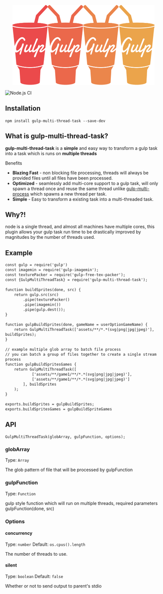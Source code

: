 <p align="center">  
    <img height="257" width="458" src="./artwork/gulp-multi-thread-task-2x.png">  
</p>

![Node.js CI](https://github.com/CT1994/gulp-multi-thread-task/workflows/Node.js%20CI/badge.svg)

## Installation  
  
```npm install gulp-multi-thread-task --save-dev```  
  
## What is gulp-multi-thread-task?  
  
**gulp-multi-thread-task** is a **simple** and easy way to transform a gulp task into a task which is runs on **multiple threads**  
  
Benefits  
- **Blazing Fast** - non blocking file processing, threads will always be provided files until all files have been processed.  
- **Optimized** - seamlessly add multi-core support to a gulp task, will only spawn a thread once and reuse the same thread unlike [gulp-multi-process](https://www.npmjs.com/package/gulp-multi-process#warning) which spawns a new thread per task.  
- **Simple** - Easy to transform a existing task into a multi-threaded task.  
  
## Why?!  
  
node is a single thread, and almost all machines have multiple cores, this plugin allows your gulp task run time to be drastically improved by magnitudes by the number of threads used.

## Example

```
const gulp = require('gulp')
const imagemin = require('gulp-imagemin');
const texturePacker = require('gulp-free-tex-packer');
const {GulpMultiThreadTask} = require('gulp-multi-thread-task');

function buildSprites(done, src) {
	return gulp.src(src)
		.pipe(texturePacker()
		.pipe(imagemin())
		.pipe(gulp.dest());
}

function gulpBuildSprites(done, gameName = userOptionGameName) {
	return GulpMultiThreadTask(['assets/**/*.*(svg|png|jpg|jpeg)'], buildSprites);  
}

// example multiple glob array to batch file process
// you can batch a group of files together to create a single stream process
function gulpBuildSpritesGames {
	return GulpMultiThreadTask([
			['assets/**/game1/**/*.*(svg|png|jpg|jpeg)'],
			['assets/**/game1/**/*.*(svg|png|jpg|jpeg)']
		], buildSprites
	);  
}

exports.buildSprites = gulpBuildSprites;
exports.buildSpritesGames = gulpBuildSpriteGames
```

## API

```GulpMultiThreadTask(globArray, gulpFunction, options);```

### globArray
Type: `Array`

The glob pattern of file that will be processed by gulpFunction

### gulpFunction
Type: `Function`

gulp style function which will run on multiple threads, required parameters gulpFunction(done, src)

### Options

#### concurrency
Type: `number`
Default: `os.cpus().length`

The number of threads to use.

#### silent
Type: `boolean`
Default: `false`

Whether or not to send output to parent's stdio

